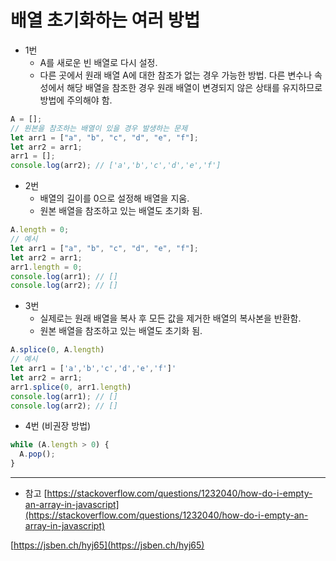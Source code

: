 # 배열 초기화하는 여러 방법

- 1번
  - A를 새로운 빈 배열로 다시 설정.
  - 다른 곳에서 원래 배열 A에 대한 참조가 없는 경우 가능한 방법. 다른 변수나 속성에서 해당 배열을 참조한 경우 원래 배열이 변경되지 않은 상태를 유지하므로 방법에 주의해야 함.

```jsx
A = [];
// 원본을 참조하는 배열이 있을 경우 발생하는 문제
let arr1 = ["a", "b", "c", "d", "e", "f"];
let arr2 = arr1;
arr1 = [];
console.log(arr2); // ['a','b','c','d','e','f']
```

- 2번
  - 배열의 길이를 0으로 설정해 배열을 지움.
  - 원본 배열을 참조하고 있는 배열도 초기화 됨.

```jsx
A.length = 0;
// 예시
let arr1 = ["a", "b", "c", "d", "e", "f"];
let arr2 = arr1;
arr1.length = 0;
console.log(arr1); // []
console.log(arr2); // []
```

- 3번
  - 실제로는 원래 배열을 복사 후 모든 값을 제거한 배열의 복사본을 반환함.
  - 원본 배열을 참조하고 있는 배열도 초기화 됨.

```jsx
A.splice(0, A.length)
// 예시
let arr1 = ['a','b','c','d','e','f']'
let arr2 = arr1;
arr1.splice(0, arr1.length)
console.log(arr1); // []
console.log(arr2); // []
```

- 4번 (비권장 방법)

```jsx
while (A.length > 0) {
  A.pop();
}
```

---

- 참고
  [https://stackoverflow.com/questions/1232040/how-do-i-empty-an-array-in-javascript](https://stackoverflow.com/questions/1232040/how-do-i-empty-an-array-in-javascript)

[https://jsben.ch/hyj65](https://jsben.ch/hyj65)
